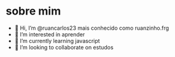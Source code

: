 # sobre mim
- 👋 Hi, I’m @ruancarlos23     mais conhecido como ruanzinho.frg
- 👀 I’m interested in  aprender 
- 🌱 I’m currently learning  javascript
- 💞️ I’m looking to collaborate on  estudos

<!---
ruancarlos23/ruancarlos23 is a ✨ special ✨ repository because its `README.md` (this file) appears on your GitHub profile.
You can click the Preview link to take a look at your changes.
--->
